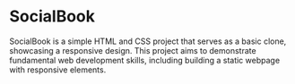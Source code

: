 # SocialBook
SocialBook is a simple HTML and CSS project that serves as a basic clone, showcasing a responsive design. This project aims to demonstrate fundamental web development skills, including building a static webpage with responsive elements.
